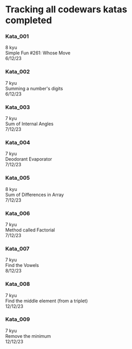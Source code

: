 # Tracking all codewars katas completed
### Kata_001
8 kyu <br>
Simple Fun #261: Whose Move<br>
6/12/23<br>
### Kata_002
7 kyu <br>
Summing a number's digits<br>
6/12/23<br>
### Kata_003
7 kyu <br>
Sum of Internal Angles<br>
7/12/23<br>
### Kata_004
7 kyu <br>
Deodorant Evaporator<br>
7/12/23<br>
### Kata_005
8 kyu <br>
Sum of Differences in Array<br>
7/12/23<br>
### Kata_006
7 kyu <br>
Method called Factorial<br>
7/12/23<br>
### Kata_007
7 kyu <br>
Find the Vowels<br>
8/12/23<br>
### Kata_008
7 kyu <br>
Find the middle element (from a triplet)<br>
12/12/23<br>
### Kata_009
7 kyu <br>
Remove the minimum<br>
12/12/23<br>